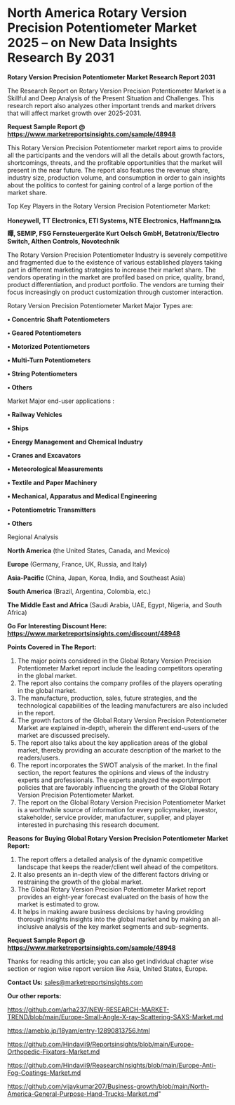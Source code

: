 # North America Rotary Version Precision Potentiometer Market 2025 – on New Data Insights Research By 2031

<strong>Rotary Version Precision Potentiometer Market Research Report 2031</strong>

The Research Report on Rotary Version Precision Potentiometer Market is a Skillful and Deep Analysis of the Present Situation and Challenges. This research report also analyzes other important trends and market drivers that will affect market growth over 2025-2031.

<strong>Request Sample Report @ <a href=https://www.marketreportsinsights.com/sample/48948>https://www.marketreportsinsights.com/sample/48948</a></strong>

This Rotary Version Precision Potentiometer market report aims to provide all the participants and the vendors will all the details about growth factors, shortcomings, threats, and the profitable opportunities that the market will present in the near future. The report also features the revenue share, industry size, production volume, and consumption in order to gain insights about the politics to contest for gaining control of a large portion of the market share.

Top Key Players in the Rotary Version Precision Potentiometer Market:

<strong>Honeywell, TT Electronics, ETI Systems, NTE Electronics, Haffmann⪸ꦦ瞫, SEMIP, FSG Fernsteuergeräte Kurt Oelsch GmbH, Betatronix/Electro Switch, Althen Controls, Novotechnik</strong>

The Rotary Version Precision Potentiometer Industry is severely competitive and fragmented due to the existence of various established players taking part in different marketing strategies to increase their market share. The vendors operating in the market are profiled based on price, quality, brand, product differentiation, and product portfolio. The vendors are turning their focus increasingly on product customization through customer interaction.

Rotary Version Precision Potentiometer Market Major Types are:

<strong>•  Concentric Shaft Potentiometers

•  Geared Potentiometers

•  Motorized Potentiometers

•  Multi-Turn Potentiometers

•  String Potentiometers

•  Others</strong>

Market Major end-user applications :

<strong>•  Railway Vehicles

•  Ships

•  Energy Management and Chemical Industry

•  Cranes and Excavators

•  Meteorological Measurements

•  Textile and Paper Machinery

•  Mechanical, Apparatus and Medical Engineering

•  Potentiometric Transmitters

•  Others</strong>

Regional Analysis

</u><strong><b>North America</b></strong> (the United States, Canada, and Mexico)

<strong><b>Europe </b></strong>(Germany, France, UK, Russia, and Italy)

<strong><b>Asia-Pacific</b></strong> (China, Japan, Korea, India, and Southeast Asia)

<strong><b>South America</b></strong> (Brazil, Argentina, Colombia, etc.)

<strong><b>The Middle East and Africa</b></strong> (Saudi Arabia, UAE, Egypt, Nigeria, and South Africa)

<strong>Go For Interesting Discount Here: <a href=https://www.marketreportsinsights.com/discount/48948>https://www.marketreportsinsights.com/discount/48948</a></strong>

<strong>Points Covered in The Report:</strong>
<ol>
  <li>The major points considered in the Global Rotary Version Precision Potentiometer Market report include the leading competitors operating in the global market.</li>
  <li>The report also contains the company profiles of the players operating in the global market.</li>
  <li>The manufacture, production, sales, future strategies, and the technological capabilities of the leading manufacturers are also included in the report.</li>
  <li>The growth factors of the Global Rotary Version Precision Potentiometer Market are explained in-depth, wherein the different end-users of the market are discussed precisely.</li>
  <li>The report also talks about the key application areas of the global market, thereby providing an accurate description of the market to the readers/users.</li>
  <li>The report incorporates the SWOT analysis of the market. In the final section, the report features the opinions and views of the industry experts and professionals. The experts analyzed the export/import policies that are favorably influencing the growth of the Global Rotary Version Precision Potentiometer Market.</li>
  <li>The report on the Global Rotary Version Precision Potentiometer Market is a worthwhile source of information for every policymaker, investor, stakeholder, service provider, manufacturer, supplier, and player interested in purchasing this research document.</li>
</ol>
<strong>Reasons for Buying Global Rotary Version Precision Potentiometer Market Report:</strong>

<ol>
  <li>The report offers a detailed analysis of the dynamic competitive landscape that keeps the reader/client well ahead of the competitors.</li>
  <li>It also presents an in-depth view of the different factors driving or restraining the growth of the global market.</li>
  <li>The Global Rotary Version Precision Potentiometer Market report provides an eight-year forecast evaluated on the basis of how the market is estimated to grow.</li>
  <li>It helps in making aware business decisions by having providing thorough insights insights into the global market and by making an all-inclusive analysis of the key market segments and sub-segments.</li>
</ol>
<strong>Request Sample Report @ <a href=https://www.marketreportsinsights.com/sample/48948>https://www.marketreportsinsights.com/sample/48948</a></strong>


Thanks for reading this article; you can also get individual chapter wise section or region wise report version like Asia, United States, Europe.

<strong>Contact Us:</strong>
sales@marketreportsinsights.com

<strong>Our other reports:</strong>

<a href=https://github.com/arha237/NEW-RESEARCH-MARKET-TREND/blob/main/Europe-Small-Angle-X-ray-Scattering-SAXS-Market.md>https://github.com/arha237/NEW-RESEARCH-MARKET-TREND/blob/main/Europe-Small-Angle-X-ray-Scattering-SAXS-Market.md</a>

<a href=https://ameblo.jp/18yam/entry-12890813756.html>https://ameblo.jp/18yam/entry-12890813756.html</a>

<a href=https://github.com/Hindavii9/Reportsinsights/blob/main/Europe-Orthopedic-Fixators-Market.md>https://github.com/Hindavii9/Reportsinsights/blob/main/Europe-Orthopedic-Fixators-Market.md</a>

<a href=https://github.com/Hindavii9/ReasearchInsights/blob/main/Europe-Anti-Fog-Coatings-Market.md>https://github.com/Hindavii9/ReasearchInsights/blob/main/Europe-Anti-Fog-Coatings-Market.md</a>

<a href=https://github.com/vijaykumar207/Business-growth/blob/main/North-America-General-Purpose-Hand-Trucks-Market.md>https://github.com/vijaykumar207/Business-growth/blob/main/North-America-General-Purpose-Hand-Trucks-Market.md</a>"
